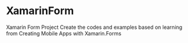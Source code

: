 # XamarinForm
Xamarin Form Project
Create the codes and examples based on learning from Creating Mobile Apps with Xamarin.Forms
